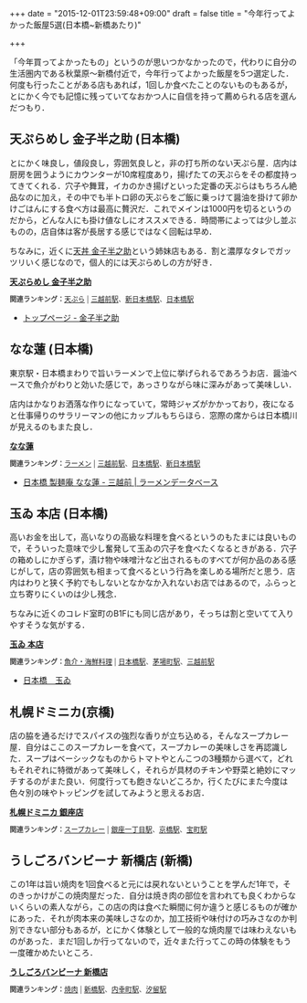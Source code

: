 +++
date = "2015-12-01T23:59:48+09:00"
draft = false
title = "今年行ってよかった飯屋5選(日本橋~新橋あたり)"

+++

「今年買ってよかったもの」というのが思いつかなかったので，代わりに自分の生活圏内である秋葉原〜新橋付近で，今年行ってよかった飯屋を5つ選定した．何度も行ったことがある店もあれば，1回しか食べたことのないものもあるが，とにかく今でも記憶に残っていてなおかつ人に自信を持って薦められる店を選んだつもり．

## 天ぷらめし 金子半之助 (日本橋)

とにかく味良し，値段良し，雰囲気良しと，非の打ち所のない天ぷら屋．店内は厨房を囲うようにカウンターが10席程度あり，揚げたての天ぷらをその都度持ってきてくれる．穴子や舞茸，イカのかき揚げといった定番の天ぷらはもちろん絶品なのに加え，その中でも半トロ卵の天ぷらをご飯に乗っけて醤油を掛けて卵かけごはんにする食べ方は最高に贅沢だ．これでメインは1000円を切るというのだから，どんな人にも掛け値なしにオススメできる．時間帯によっては少し並ぶものの，店自体は客が長居する感じではなく回転は早め．

ちなみに，近くに[天丼 金子半之助](http://tabelog.com/tokyo/A1302/A130202/13118694/)という姉妹店もある．割と濃厚なタレでガッツリいく感じなので，個人的には天ぷらめしの方が好き．

<div><strong><a href="http://tabelog.com/tokyo/A1302/A130202/13166596/" target="_blank">天ぷらめし 金子半之助 </a></strong>
<script src="http://tabelog.com/badge/google_badge?escape=false&rcd=13166596" type="text/javascript" charset="utf-8"></script>
</div>
<p style="color:#444444; font-size:12px;">
<strong>関連ランキング：</strong><a href="http://tabelog.com/rstLst/tempura/">天ぷら</a> | <a href="http://tabelog.com/tokyo/A1302/A130202/R9506/rstLst/">三越前駅</a>、<a href="http://tabelog.com/tokyo/A1302/A130202/R5260/rstLst/">新日本橋駅</a>、<a href="http://tabelog.com/tokyo/A1302/A130202/R7650/rstLst/">日本橋駅</a></p>

- [トップページ - 金子半之助](http://kaneko-hannosuke.com/)


## なな蓮 (日本橋)

東京駅・日本橋まわりで旨いラーメンで上位に挙げられるであろうお店．醤油ベースで魚介がわりと効いた感じで，あっさりながら味に深みがあって美味しい．

店内はかなりお洒落な作りになっていて，常時ジャズがかかっており，夜になると仕事帰りのサラリーマンの他にカップルもちらほら．窓際の席からは日本橋川が見えるのもまた良し．

<div><strong><a href="http://tabelog.com/tokyo/A1302/A130202/13162497/" target="_blank">なな蓮</a></strong>
<script src="http://tabelog.com/badge/google_badge?escape=false&rcd=13162497" type="text/javascript" charset="utf-8"></script>
</div>
<p style="color:#444444; font-size:12px;">
<strong>関連ランキング：</strong><a href="http://tabelog.com/rstLst/ramen/">ラーメン</a> | <a href="http://tabelog.com/tokyo/A1302/A130202/R9506/rstLst/">三越前駅</a>、<a href="http://tabelog.com/tokyo/A1302/A130202/R7650/rstLst/">日本橋駅</a>、<a href="http://tabelog.com/tokyo/A1302/A130202/R5260/rstLst/">新日本橋駅</a></p>

- [日本橋 製麺庵 なな蓮 - 三越前 | ラーメンデータベース](http://ramendb.supleks.jp/s/72197.html)

## 玉ゐ 本店 (日本橋)

高いお金を出して，高いなりの高級な料理を食べるというのもたまには良いもので，そういった意味で少し奮発して玉ゐの穴子を食べたくなるときがある．穴子の箱めしにかぎらず，漬け物や味噌汁など出されるものすべてが何か品のある感じがして，店の雰囲気も相まって食べるという行為を楽しめる場所だと思う．店内はわりと狭く予約でもしないとなかなか入れないお店ではあるので，ふらっと立ち寄りにくいのは少し残念．

ちなみに近くのコレド室町のB1Fにも同じ店があり，そっちは割と空いてて入りやすそうな気がする．

<div><strong><a href="http://tabelog.com/tokyo/A1302/A130202/13019904/" target="_blank">玉ゐ 本店</a></strong>
<script src="http://tabelog.com/badge/google_badge?escape=false&rcd=13019904" type="text/javascript" charset="utf-8"></script>
</div>
<p style="color:#444444; font-size:12px;">
<strong>関連ランキング：</strong><a href="http://tabelog.com/rstLst/seafood/">魚介・海鮮料理</a> | <a href="http://tabelog.com/tokyo/A1302/A130202/R7650/rstLst/">日本橋駅</a>、<a href="http://tabelog.com/tokyo/A1302/A130203/R2798/rstLst/">茅場町駅</a>、<a href="http://tabelog.com/tokyo/A1302/A130202/R9506/rstLst/">三越前駅</a></p>

- [日本橋　玉ゐ](http://anago-tamai.com/)

## 札幌ドミニカ(京橋)

店の脇を通るだけでスパイスの強烈な香りが立ち込める，そんなスープカレー屋．自分はここのスープカレーを食べて，スープカレーの美味しさを再認識した．スープはベーシックなものからトマトやとんこつの3種類から選べて，どれもそれぞれに特徴があって美味しく，それらが具材のチキンや野菜と絶妙にマッチするのがまた良い．何度行っても飽きないどころか，行くたびにまた今度は色々別の味やトッピングを試してみようと思えるお店．

<div><strong><a href="http://tabelog.com/tokyo/A1302/A130202/13025381/" target="_blank">札幌ドミニカ 銀座店</a></strong>
<script src="http://tabelog.com/badge/google_badge?escape=false&rcd=13025381" type="text/javascript" charset="utf-8"></script>
</div>
<p style="color:#444444; font-size:12px;">
<strong>関連ランキング：</strong><a href="http://tabelog.com/rstLst/RC1205/">スープカレー</a> | <a href="http://tabelog.com/tokyo/A1301/A130101/R3371/rstLst/">銀座一丁目駅</a>、<a href="http://tabelog.com/tokyo/A1302/A130202/R3326/rstLst/">京橋駅</a>、<a href="http://tabelog.com/tokyo/A1302/A130202/R5853/rstLst/">宝町駅</a></p>

## うしごろバンビーナ 新橋店 (新橋)

この1年は旨い焼肉を1回食べると元には戻れないということを学んだ1年で，そのきっかけがこの焼肉屋だった．自分は焼き肉の部位を言われても良くわからないくらいの素人ながら，この店の肉は食べた瞬間に何か違うと感じるものが確かにあった．それが肉本来の美味しさなのか，加工技術や味付けの巧みさなのか判別できない部分もあるが，とにかく体験として一般的な焼肉屋では味わえないものがあった．まだ1回しか行ってないので，近々また行ってこの時の体験をもう一度確かめたいところ．

<div><strong><a href="http://tabelog.com/tokyo/A1301/A130103/13162231/" target="_blank">うしごろバンビーナ 新橋店</a></strong>
<script src="http://tabelog.com/badge/google_badge?escape=false&rcd=13162231" type="text/javascript" charset="utf-8"></script>
</div>
<p style="color:#444444; font-size:12px;">
<strong>関連ランキング：</strong><a href="http://tabelog.com/rstLst/yakiniku/">焼肉</a> | <a href="http://tabelog.com/tokyo/A1301/A130103/R5266/rstLst/">新橋駅</a>、<a href="http://tabelog.com/tokyo/A1301/A130103/R1291/rstLst/">内幸町駅</a>、<a href="http://tabelog.com/tokyo/A1301/A130103/R4539/rstLst/">汐留駅</a></p>
